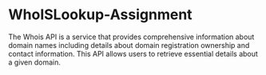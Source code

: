 # WhoISLookup-Assignment
The Whois API is a service that provides comprehensive information about domain names including details about domain registration ownership and contact information. This API allows users to retrieve essential details about a given domain.
